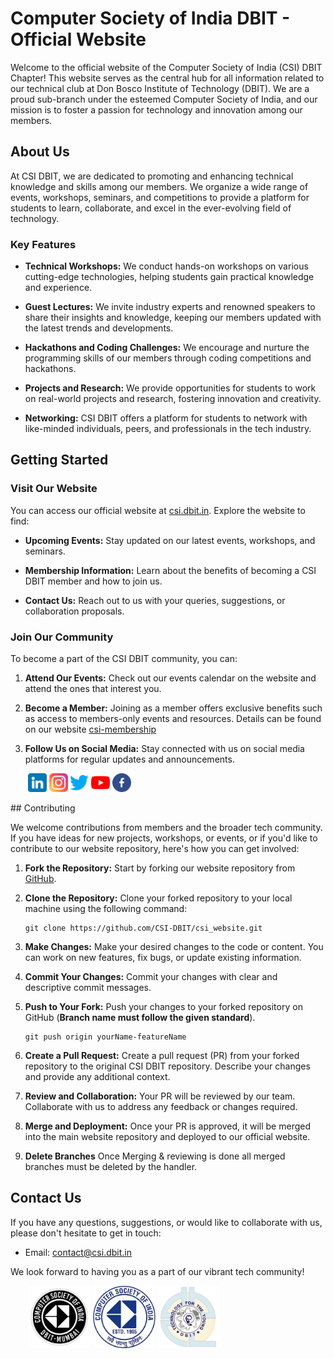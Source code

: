# Computer Society of India DBIT - Official Website

Welcome to the official website of the Computer Society of India (CSI) DBIT Chapter! This website serves as the central hub for all information related to our technical club at Don Bosco Institute of Technology (DBIT). We are a proud sub-branch under the esteemed Computer Society of India, and our mission is to foster a passion for technology and innovation among our members.

## About Us

At CSI DBIT, we are dedicated to promoting and enhancing technical knowledge and skills among our members. We organize a wide range of events, workshops, seminars, and competitions to provide a platform for students to learn, collaborate, and excel in the ever-evolving field of technology.

### Key Features

- **Technical Workshops:** We conduct hands-on workshops on various cutting-edge technologies, helping students gain practical knowledge and experience.

- **Guest Lectures:** We invite industry experts and renowned speakers to share their insights and knowledge, keeping our members updated with the latest trends and developments.

- **Hackathons and Coding Challenges:** We encourage and nurture the programming skills of our members through coding competitions and hackathons.

- **Projects and Research:** We provide opportunities for students to work on real-world projects and research, fostering innovation and creativity.

- **Networking:** CSI DBIT offers a platform for students to network with like-minded individuals, peers, and professionals in the tech industry.

## Getting Started

### Visit Our Website

You can access our official website at [csi.dbit.in](https://csi.dbit.in). Explore the website to find:

- **Upcoming Events:** Stay updated on our latest events, workshops, and seminars.

- **Membership Information:** Learn about the benefits of becoming a CSI DBIT member and how to join us.

- **Contact Us:** Reach out to us with your queries, suggestions, or collaboration proposals.

### Join Our Community

To become a part of the CSI DBIT community, you can:

1. **Attend Our Events:** Check out our events calendar on the website and attend the ones that interest you.

2. **Become a Member:** Joining as a member offers exclusive benefits such as access to members-only events and resources. Details can be found on our website [csi-membership](https://csi.dbit.in/csi-membership.html)

3. **Follow Us on Social Media:** Stay connected with us on social media platforms for regular updates and announcements.
<p align='left'>
&nbsp;&nbsp;&nbsp;&nbsp;&nbsp;&nbsp;
  <a margin="1rem" target="blank" href="https://www.linkedin.com/company/computer-society-of-india-csi-dbit" ><img src="./assets/readmeAssets/linkedin.webp" alt="CSI DBIT Linkedin" padding="0.5rem" height="30" width="30" /></a>
  <a margin="1rem" target="blank" href="https://www.instagram.com/csidbit/" ><img src="./assets/readmeAssets/instagram.webp" alt="CSI DBIT Instagram" padding="0.5rem" height="30" width="30" /></a>
  <a margin="1rem" target="blank" href="https://twitter.com/csidbit"><img  src="./assets/readmeAssets/twitter.webp" alt="CSI DBIT Twitter" padding="0.5rem" height="30" width="30" /></a>
  <a margin="1rem" target="blank" href="https://www.youtube.com/c/CSIDBIT" ><img src="./assets/readmeAssets/youtube.webp" alt="CSI DBIT Youtube" padding="0.5rem" height="30" width="30" /></a>
  <a margin="1rem" target="blank" href="https://www.facebook.com/csidbit/" ><img src="./assets/readmeAssets/facebook.webp" alt="CSI DBIT Facebook" padding="0.5rem" height="30" width="30" /></a>
</p>
## Contributing

We welcome contributions from members and the broader tech community. If you have ideas for new projects, workshops, or events, or if you'd like to contribute to our website repository, here's how you can get involved:

1. **Fork the Repository:** Start by forking our website repository from [GitHub](https://github.com/CSI-DBIT/csi_website).

2. **Clone the Repository:** Clone your forked repository to your local machine using the following command:
   ```
   git clone https://github.com/CSI-DBIT/csi_website.git
   ```

3. **Make Changes:** Make your desired changes to the code or content. You can work on new features, fix bugs, or update existing information.

4. **Commit Your Changes:** Commit your changes with clear and descriptive commit messages.

5. **Push to Your Fork:** Push your changes to your forked repository on GitHub (**Branch name must follow the given standard**).
   ```
   git push origin yourName-featureName
   ```

6. **Create a Pull Request:** Create a pull request (PR) from your forked repository to the original CSI DBIT repository. Describe your changes and provide any additional context.

7. **Review and Collaboration:** Your PR will be reviewed by our team. Collaborate with us to address any feedback or changes required.

8. **Merge and Deployment:** Once your PR is approved, it will be merged into the main website repository and deployed to our official website.

9. **Delete Branches** Once Merging & reviewing is done all merged branches must be deleted by the handler.


## Contact Us

If you have any questions, suggestions, or would like to collaborate with us, please don't hesitate to get in touch:

- Email: [contact@csi.dbit.in](mailto:csidbit@gmail.com)

We look forward to having you as a part of our vibrant tech community!

<p align='left'>
&nbsp;&nbsp;&nbsp;&nbsp;&nbsp;&nbsp;
  <a margin="1rem" target="blank" href="https://csi.dbit.in/" ><img src="./assets/readmeAssets/CSI-DBIT.webp" alt="CSI DBIT" padding="0.5rem"  height="100" width="100"/></a>
  <a margin="1rem" target="blank" href="https://www.csimumbai.org/" ><img src="./assets/readmeAssets/csi_mumbai_logo.webp" alt="CSI DBIT Mumbai" padding="0.5rem"  height="100" width="100"/></a>
  <a margin="1rem" target="blank" href="https://dbit.in/" ><img src="./assets/readmeAssets/dbitlogo.webp" alt="DBIT" padding="0.5rem" height="100" width="100" /></a>
</p>